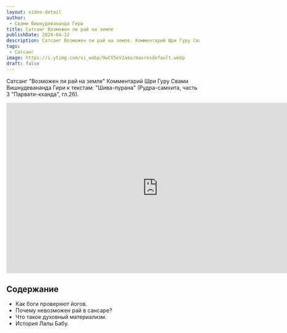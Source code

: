 ```yaml
---
layout: video-detail
author:
 - Свами Вишнудевананда Гири
title: Сатсанг Возможен ли рай на земле
publishDate: 2024-04-12
description: Сатсанг Возможен ли рай на земле. Комментарий Шри Гуру Свами Вишнудевананда Гири к текстам  "Шива-пурана" (Рудра-самхита, часть 3 "Парвати-кханда", гл.26).
tags: 
 - Сатсанг
image: https://i.ytimg.com/vi_webp/9wCV5eV2amo/maxresdefault.webp
draft: false
---
```


 Сатсанг "Возможен ли рай на земле"
Комментарий Шри Гуру Свами Вишнудевананда Гири к текстам: "Шива-пурана" (Рудра-самхита, часть 3 "Парвати-кханда", гл.26).

<iframe width="790" height="444" src="https://www.youtube.com/embed/9wCV5eV2amo" frameborder="0" allowfullscreen=""></iframe> 

## Содержание

- Как боги проверяют йогов.
- Почему невозможен рай в сансаре?
- Что такое духовный материализм.
- История Лалы Бабу.

